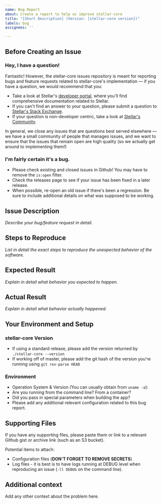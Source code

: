 ```yaml
---
name: Bug Report
about: Create a report to help us improve stellar-core
title: "[Short Description] (Version: [stellar-core version])"
labels: bug
assignees: ''

---
```


## Before Creating an Issue

### Hey, I have a question!

Fantastic! However, the stellar-core issues repository is meant for reporting bugs and feature
requests related to stellar-core's implementation — if you have a question, we would recommend that
you:

* Take a look at Stellar's [developer portal][1], where you'll find comprehensive documentation
  related to Stellar.
* If you can't find an answer to your question, please submit a question to [Stellar's Stack
  Exchange][2].
* If your question is non-developer centric, take a look at [Stellar's Community][3].

In general, we close any issues that are questions best served elsewhere — we have a small
community of people that manages issues, and we want to ensure that the issues that remain open are
high quality (so we actually get around to implementing them!)

[1]: https://www.stellar.org/developers/
[2]: https://stellar.stackexchange.com/
[3]: https://www.stellar.org/community

### I'm fairly certain it's a bug.

* Please check existing and closed issues in Github! You may have to remove the `is:open` filter.
* Check the releases page to see if your issue has been fixed in a later release.
* When possible, re-open an old issue if there's been a regression. Be sure to include additional
  details on what was supposed to be working.

## Issue Description

*Describe your bug/feature request in detail.*

## Steps to Reproduce
*List in detail the exact steps to reproduce the unexpected behavior of the software.*

## Expected Result
*Explain in detail what behavior you expected to happen.*

## Actual Result
*Explain in detail what behavior actually happened.*

## Your Environment and Setup

### stellar-core Version
* If using a standard release, please add the version returned by `./stellar-core --version`
* If working off of master, please add the git hash of the version you're running using `git
  rev-parse HEAD`

### Environment
* Operation System & Version (You can usually obtain from `uname -a`):
* Are you running from the command line? From a container?
* Did you pass in special parameters when building the app?
* Please add any additional relevant configuration related to this bug report.

## Supporting Files

If you have any supporting files, please paste them or link to a relevant Github gist or archive
link (such as an S3 bucket).

Potential items to attach:
* Configuration files (**DON'T FORGET TO REMOVE SECRETS**)
* Log files - it is best is to have logs running at DEBUG level when reproducing an issue (`-ll
  DEBUG` on the command line).

## Additional context
Add any other context about the problem here.
